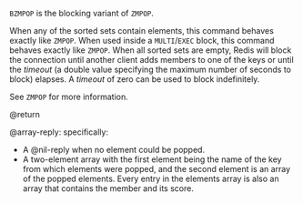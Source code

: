 `BZMPOP` is the blocking variant of `ZMPOP`.

When any of the sorted sets contain elements, this command behaves exactly like `ZMPOP`.
When used inside a `MULTI`/`EXEC` block, this command behaves exactly like `ZMPOP`.
When all sorted sets are empty, Redis will block the connection until another client adds members to one of the keys or until the _timeout_ (a double value specifying the maximum number of seconds to block) elapses.
A _timeout_ of zero can be used to block indefinitely.

See `ZMPOP` for more information.

@return

@array-reply: specifically:

* A @nil-reply when no element could be popped.
* A two-element array with the first element being the name of the key from which elements were popped, and the second element is an array of the popped elements. Every entry in the elements array is also an array that contains the member and its score.

